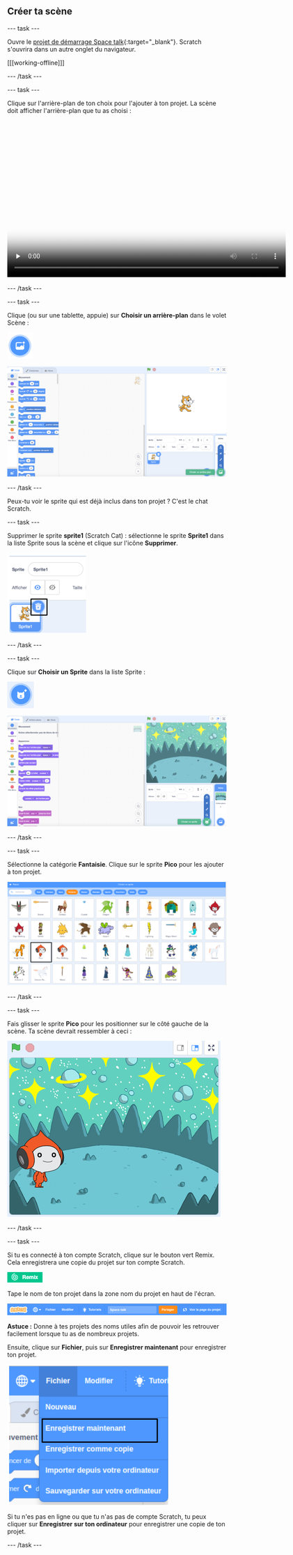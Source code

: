 ## Créer ta scène 

--- task ---

Ouvre le [projet de démarrage Space talk](https://scratch.mit.edu/projects/582213331/editor){:target="_blank"}. Scratch s'ouvrira dans un autre onglet du navigateur.

[[[working-offline]]]

--- /task ---

--- task ---

Clique sur l'arrière-plan de ton choix pour l'ajouter à ton projet. La scène doit afficher l'arrière-plan que tu as choisi :

<video width="640" height="360" controls preload="none" poster="images/space-talk-placeholder.png">
<source src="images/fr-ST-step2-add-backdrop.mp4" type="video/mp4">
Your browser does not support WebM video, try FireFox or Chrome
</video>

--- /task ---


--- task ---

Clique (ou sur une tablette, appuie) sur **Choisir un arrière-plan** dans le volet Scène :

![L'icône « Choisir un arrière-plan ».](images/backdrop-button.png)

![L'éditeur Scratch avec « Choisir un arrière-plan» mis en évidence dans le coin inférieur droit.](images/choose-a-backdrop.png)

--- /task ---

Peux-tu voir le sprite qui est déjà inclus dans ton projet ? C'est le chat Scratch.

--- task ---

Supprimer le sprite **sprite1** (Scratch Cat) : sélectionne le sprite **Sprite1** dans la liste Sprite sous la scène et clique sur l'icône **Supprimer**.

![L'icône 'Supprimer'.](images/delete-sprite.png)

--- /task ---

--- task ---

Clique sur **Choisir un Sprite** dans la liste Sprite :

![L'icône 'Choisir un Sprite'.](images/sprite-button.png)

![L'éditeur Scratch avec « Choisir un Sprite » en surbrillance.](images/choose-a-sprite.png)

--- /task ---

--- task ---

Sélectionne la catégorie **Fantaisie**. Clique sur le sprite **Pico** pour les ajouter à ton projet.

![La catégorie « Fantaisie » avec le sprite Pico.](images/fantasy-pico.png)

--- /task ---

--- task ---

Fais glisser le sprite **Pico** pour les positionner sur le côté gauche de la scène. Ta scène devrait ressembler à ceci :

![La scène avec le l'arrière-plan choisi et le sprite Pico positionné sur le côté gauche.](images/pico-on-stage.png)

--- /task ---

--- task ---

Si tu es connecté à ton compte Scratch, clique sur le bouton vert Remix. Cela enregistrera une copie du projet sur ton compte Scratch.

![Bouton Remix.](images/remix-button.png)

Tape le nom de ton projet dans la zone nom du projet en haut de l'écran.

![La zone de nom du projet.](images/project-name.png)

**Astuce :** Donne à tes projets des noms utiles afin de pouvoir les retrouver facilement lorsque tu as de nombreux projets.

Ensuite, clique sur **Fichier**, puis sur **Enregistrer maintenant** pour enregistrer ton projet.

![Les options du menu « Fichier ».](images/file-menu.png)

Si tu n'es pas en ligne ou que tu n'as pas de compte Scratch, tu peux cliquer sur **Enregistrer sur ton ordinateur** pour enregistrer une copie de ton projet.

--- /task ---

